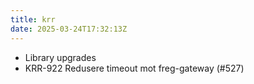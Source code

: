 ```yaml
---
title: krr
date: 2025-03-24T17:32:13Z
---
```

- Library upgrades
- KRR-922 Redusere timeout mot freg-gateway (#527)


